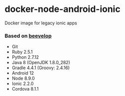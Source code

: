 # docker-node-android-ionic
Docker image for legacy ionic apps

### Based on [beevelop](https://github.com/beevelop/)
- Git
- Ruby 2.5.1
- Python 2.7.12
- Java 8 (OpenJDK 1.8.0_282)
- Gradle 4.4.1 (Groovy: 2.4.16)
- Android 12
- Node 8.9.0
- Ionic 2.2.0
- Cordova 8.1.1
